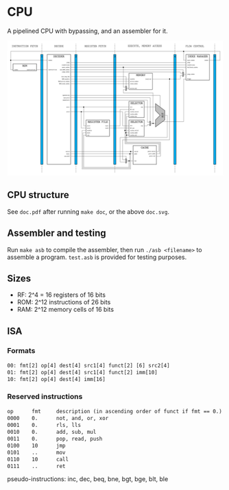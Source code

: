 # CPU

A pipelined CPU with bypassing, and an assembler for it.

![CPU structure](doc.svg)


## CPU structure

See `doc.pdf` after running `make doc`, or the above `doc.svg`.


## Assembler and testing

Run `make asb` to compile the assembler, then run `./asb <filename>` to assemble
a program. `test.asb` is provided for testing purposes.


## Sizes

* RF: 2^4 = 16 registers of 16 bits
* ROM: 2^12 instructions of 26 bits
* RAM: 2^12 memory cells of 16 bits


## ISA

### Formats

    00: fmt[2] op[4] dest[4] src1[4] funct[2] [6] src2[4]
    01: fmt[2] op[4] dest[4] src1[4] funct[2] imm[10]
    10: fmt[2] op[4] dest[4] imm[16]

### Reserved instructions

    op      fmt     description (in ascending order of funct if fmt == 0.)
    0000    0.      not, and, or, xor
    0001    0.      rls, lls
    0010    0.      add, sub, mul
    0011    0.      pop, read, push
    0100    10      jmp
    0101    ..      mov
    0110    10      call
    0111    ..      ret

pseudo-instructions: inc, dec, beq, bne, bgt, bge, blt, ble
